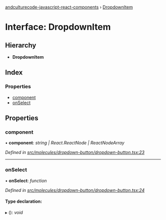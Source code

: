 [andculturecode-javascript-react-components](../README.md) › [DropdownItem](dropdownitem.md)

# Interface: DropdownItem

## Hierarchy

* **DropdownItem**

## Index

### Properties

* [component](dropdownitem.md#component)
* [onSelect](dropdownitem.md#onselect)

## Properties

###  component

• **component**: *string | React.ReactNode | ReactNodeArray*

*Defined in [src/molecules/dropdown-button/dropdown-button.tsx:23](https://github.com/AndcultureCode/AndcultureCode.JavaScript.React.Components/blob/29c8649/src/molecules/dropdown-button/dropdown-button.tsx#L23)*

___

###  onSelect

• **onSelect**: *function*

*Defined in [src/molecules/dropdown-button/dropdown-button.tsx:24](https://github.com/AndcultureCode/AndcultureCode.JavaScript.React.Components/blob/29c8649/src/molecules/dropdown-button/dropdown-button.tsx#L24)*

#### Type declaration:

▸ (): *void*
